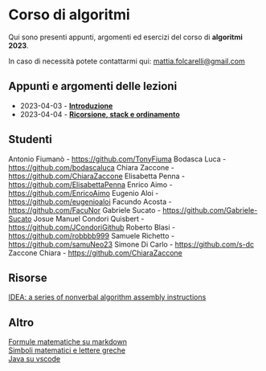 # Corso di algoritmi

Qui sono presenti appunti, argomenti ed esercizi del corso di **algoritmi 2023**.  

In caso di necessità potete contattarmi qui: [mattia.folcarelli@gmail.com](mailto:mattia.folcarelli@gmail.com)


## Appunti e argomenti delle lezioni  

- 2023-04-03 - **[Introduzione](2023-04-03.md)**
- 2023-04-04 - **[Ricorsione, stack e ordinamento](2023-04-04.md)**

## Studenti

Antonio Fiumanò - https://github.com/TonyFiuma
Bodasca Luca - https://github.com/bodascaluca
Chiara Zaccone - https://github.com/ChiaraZaccone
Elisabetta Penna - https://github.com/ElisabettaPenna
Enrico Aimo - https://github.com/EnricoAimo
Eugenio Aloi - https://github.com/eugenioaloi
Facundo Acosta - https://github.com/FacuNor
Gabriele Sucato - https://github.com/Gabriele-Sucato
Josue Manuel Condori Quisbert - https://github.com/JCondoriGithub
Roberto Blasi - https://github.com/robbbb999
Samuele Richetto - https://github.com/samuNeo23
Simone Di Carlo - https://github.com/s-dc
Zaccone Chiara - https://github.com/ChiaraZaccone

## Risorse

[IDEA: a series of nonverbal
algorithm assembly instructions](https://idea-instructions.com/)

## Altro

[Formule matematiche su markdown](https://docs.github.com/en/get-started/writing-on-github/working-with-advanced-formatting/writing-mathematical-expressions)  
[Simboli matematici e lettere greche](
https://www.overleaf.com/learn/latex/List_of_Greek_letters_and_math_symbols)  
[Java su vscode](https://code.visualstudio.com/docs/java/java-faq)
